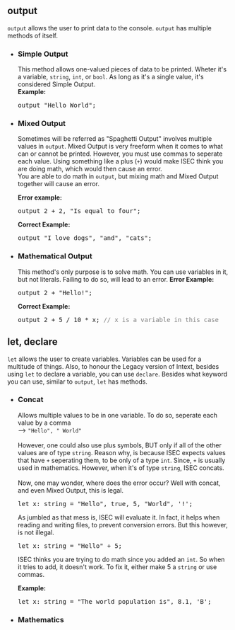 ## output
`output` allows the user to print data to the console. `output` has multiple methods of itself.

- ### Simple Output
    This method allows one-valued pieces of data to be printed. Wheter it's a variable, `string`, `int`, or `bool`. As long as it's a single value, it's considered Simple Output.
    <br>
    <b>Example:</b>
    <pre class="cd">output "Hello World";</pre>

- ### Mixed Output
    Sometimes will be referred as "Spaghetti Output" involves multiple values in ``output``. Mixed Output is very freeform when it comes to what can or cannot be printed. However, you must use commas to seperate each value. Using something like a plus (`+`) would make ISEC think you are doing math, which would then cause an error.
    <br>
    You are able to do math in `output`, but mixing math and Mixed Output together will cause an error.
    
    <b>Error example:</b>
    <pre>output 2 + 2, "Is equal to four";</pre>
    <b>Correct Example:</b>
    <pre>output "I love dogs", "and", "cats";</pre>

- ### Mathematical Output
    This method's only purpose is to solve math. You can use variables in it, but not literals. Failing to do so, will lead to an error.
    <b>Error Example:</b>
    <pre>output 2 + "Hello!";</pre>
    <b>Correct Example:</b>
    <pre>output 2 + 5 / 10 * x; <span style="color: grey;">// x is a variable in this case</span></pre>


## let, declare
`let` allows the user to create variables. Variables can be used for a multitude of things. Also, to honour the Legacy version of Intext, besides using `let` to declare a variable, you can use `declare`. Besides what keyword you can use, similar to `output`, `let` has methods.

- ### Concat
    Allows multiple values to be in one variable. To do so, seperate each value by a comma <br>--> <code>"Hello", " World"</code>
    <br>
    <br>
    However, one could also use plus symbols, BUT only if all of the other values are of type `string`. Reason why, is because ISEC expects values that have `+` seperating them, to be only of a type `int`. Since, `+` is usually used in mathematics. However, when it's of type `string`, ISEC concats. 
    <br>
    <br>
    Now, one may wonder, where does the error occur? Well with concat, and even Mixed Output, this is legal.
    <pre>let x: string = "Hello", true, 5, "World", '!';</pre> 
    As jumbled as that mess is, ISEC will evaluate it. In fact, it helps when reading and writing files, to prevent conversion errors. But this however, is not illegal.
    <pre>let x: string = "Hello" + 5;</pre>
    ISEC thinks you are trying to do math since you added an `int`. So when it tries to add, it doesn't work. To fix it, either make 5 a `string` or use commas.

    <b>Example:</b>
    <pre>let x: string = "The world population is", 8.1, 'B';</pre>

- ### Mathematics
    